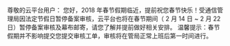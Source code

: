 尊敬的云平台用户：
您好，2018 年春节假期临近，提前祝您春节快乐！受通信管理局因法定节假日暂停备案审核，云平台也将在春节期间（ 2 月 14 日 ~ 2 月 22 日）暂停备案审核及幕布邮寄，请您了解并提前做好相关安排。
温馨提示：春节假期并不影响提交您提交审核工单，审核将在管局正常上班后第一时间进行。
